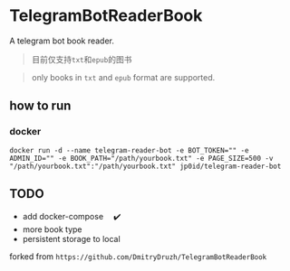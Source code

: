 # TelegramBotReaderBook
A telegram bot book reader. 

>目前仅支持`txt`和`epub`的图书

>only books in `txt` and `epub` format are supported.

## how to run
### docker

```shell
docker run -d --name telegram-reader-bot -e BOT_TOKEN="" -e ADMIN_ID="" -e BOOK_PATH="/path/yourbook.txt" -e PAGE_SIZE=500 -v "/path/yourbook.txt":"/path/yourbook.txt" jp0id/telegram-reader-bot
```

## TODO
- add docker-compose 　✔️
- more book type
- persistent storage to local

forked from `https://github.com/DmitryDruzh/TelegramBotReaderBook`
